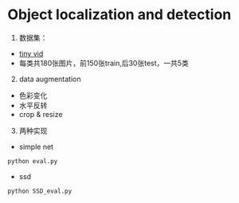 # Object localization and detection

1. 数据集：
* [tiny vid](http://xinggangw.info/data/tiny_vid.zip)
* 每类共180张图片，前150张train,后30张test，一共5类

2. data augmentation
* 色彩变化
* 水平反转
* crop & resize

3. 两种实现
* simple net 
```bash
python eval.py
```
* ssd
```bash
python SSD_eval.py
```
